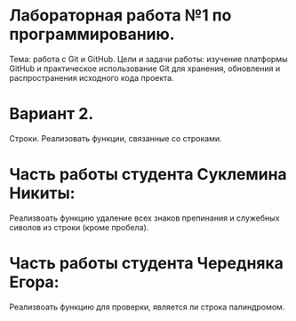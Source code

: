# Лабораторная работа №1 по программированию.
Тема: работа с Git и GitHub.
Цели и задачи работы: изучение платформы GitHub и практическое использование Git для хранения, обновления и распространения исходного кода проекта.

# Вариант 2.
Строки. Реализовать функции, связанные со строками.

# Часть работы студента Суклемина Никиты:
Реализвоать функцию удаление всех знаков препинания и служебных сиволов из строки (кроме пробела).
# Часть работы студента Чередняка Егора:
Реализвоать функцию для проверки, является ли строка палиндромом.
